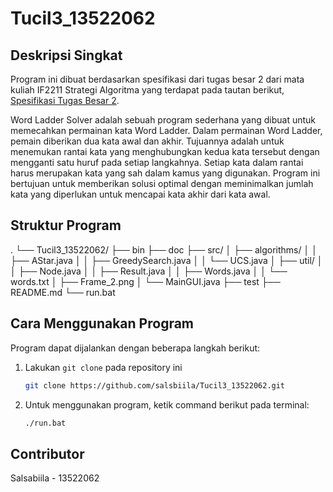 # Tucil3_13522062

## Deskripsi Singkat
Program ini dibuat berdasarkan spesifikasi dari tugas besar 2 dari mata kuliah IF2211 Strategi Algoritma yang terdapat pada tautan berikut, <a href= https://informatika.stei.itb.ac.id/~rinaldi.munir/Stmik/2023-2024/Tucil3-2024.pdf> Spesifikasi Tugas Besar 2</a>.

Word Ladder Solver adalah sebuah program sederhana yang dibuat untuk memecahkan permainan kata Word Ladder. Dalam permainan Word Ladder, pemain diberikan dua kata awal dan akhir. Tujuannya adalah untuk menemukan rantai kata yang menghubungkan kedua kata tersebut dengan mengganti satu huruf pada setiap langkahnya. Setiap kata dalam rantai harus merupakan kata yang sah dalam kamus yang digunakan. Program ini bertujuan untuk memberikan solusi optimal dengan meminimalkan jumlah kata yang diperlukan untuk mencapai kata akhir dari kata awal.


## Struktur Program
.
└── Tucil3_13522062/
    ├── bin
    ├── doc
    ├── src/
    │   ├── algorithms/
    │   │   ├── AStar.java
    │   │   ├── GreedySearch.java
    │   │   └── UCS.java
    │   ├── util/
    │   │   ├── Node.java
    │   │   ├── Result.java
    │   │   ├── Words.java
    │   │   └── words.txt
    │   ├── Frame_2.png
    │   └── MainGUI.java
    ├── test
    ├── README.md
    └── run.bat

## Cara Menggunakan Program
Program dapat dijalankan dengan beberapa langkah berikut:
1. Lakukan `git clone` pada repository ini
   ```sh
   git clone https://github.com/salsbiila/Tucil3_13522062.git
   ```

2. Untuk menggunakan program, ketik command berikut pada terminal:
   ```sh
   ./run.bat
   ```

## Contributor
Salsabiila - 13522062